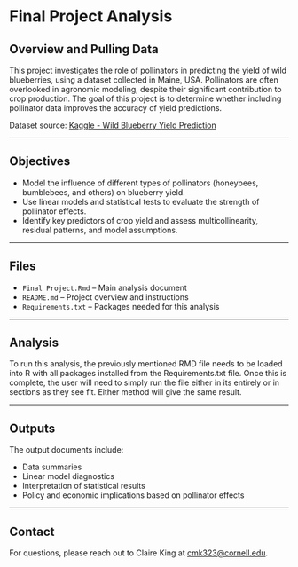 # Final Project Analysis

## Overview and Pulling Data 

This project investigates the role of pollinators in predicting the yield of wild blueberries, using a dataset collected in Maine, USA. Pollinators are often overlooked in agronomic modeling, despite their significant contribution to crop production. The goal of this project is to determine whether including pollinator data improves the accuracy of yield predictions.

Dataset source: [Kaggle - Wild Blueberry Yield Prediction](https://www.kaggle.com/datasets/saurabhshahane/wild-blueberry-yield-prediction/data)

---

## Objectives

- Model the influence of different types of pollinators (honeybees, bumblebees, and others) on blueberry yield.
- Use linear models and statistical tests to evaluate the strength of pollinator effects.
- Identify key predictors of crop yield and assess multicollinearity, residual patterns, and model assumptions.
  
---
## Files

- `Final Project.Rmd` – Main analysis document
- `README.md` – Project overview and instructions
- `Requirements.txt` – Packages needed for this analysis

---
## Analysis

To run this analysis, the previously mentioned RMD file needs to be loaded into R with all packages installed from the Requirements.txt file. Once this is complete, the user will need to simply run the file either in its entirely or in sections as they see fit. Either method will give the same result. 

---
## Outputs

The output documents include:
- Data summaries
- Linear model diagnostics
- Interpretation of statistical results
- Policy and economic implications based on pollinator effects

---

## Contact

For questions, please reach out to Claire King at cmk323@cornell.edu. 
